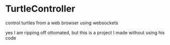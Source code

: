 # TurtleController
control turtles from a web browser using websockets


yes I am ripping off ottomated, but this is a project I made without using his code

